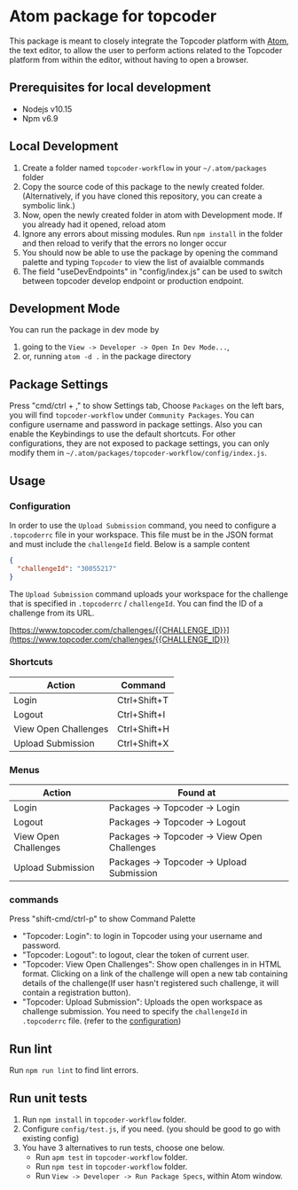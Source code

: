# Atom package for topcoder

This package is meant to closely integrate the Topcoder platform with [Atom](https://atom.io/), the text editor, to allow the user to perform actions related to the Topcoder platform from within the editor, without having to open a browser.

## Prerequisites for local development

-   Nodejs v10.15
-   Npm v6.9

## Local Development

1.  Create a folder named `topcoder-workflow` in your `~/.atom/packages` folder
2.  Copy the source code of this package to the newly created folder. (Alternatively, if you have cloned this repository, you can create a symbolic link.)
3.  Now, open the newly created folder in atom with Development mode. If you already had it opened, reload atom
4.  Ignore any errors about missing modules. Run `npm install` in the folder and then reload to verify that the errors no longer occur
5.  You should now be able to use the package by opening the command palette and typing `Topcoder` to view the list of avaialble commands
6.  The field "useDevEndpoints" in "config/index.js" can be used to switch between topcoder develop endpoint or production endpoint.

## Development Mode

You can run the package in dev mode by

1.  going to the `View -> Developer -> Open In Dev Mode...`,
2.  or, running `atom -d .` in the package directory

## Package Settings

Press "cmd/ctrl + ," to show Settings tab, Choose `Packages` on the left bars, you will find `topcoder-workflow` under `Community Packages`. You can configure username and password in package settings. Also you can enable the Keybindings to use the default shortcuts.
For other configurations, they are not exposed to package settings, you can only modify them in `~/.atom/packages/topcoder-workflow/config/index.js`.

## Usage

### Configuration

In order to use the `Upload Submission` command, you need to configure a `.topcoderrc` file in your workspace. This file must be in the JSON format and must include the `challengeId` field. Below is a sample content

```JSON
{
  "challengeId": "30055217"
}
```

The `Upload Submission` command uploads your workspace for the challenge that is specified in `.topcoderrc` / `challengeId`. You can find the ID of a challenge from its URL.

[https://www.topcoder.com/challenges/{{CHALLENGE_ID}}](https://www.topcoder.com/challenges/{{CHALLENGE_ID}})

### Shortcuts

| Action                     	| Command      	|
|----------------------------	|--------------	|
| Login                      	| Ctrl+Shift+T 	|
| Logout                     	| Ctrl+Shift+I 	|
| View Open Challenges      	| Ctrl+Shift+H 	|
| Upload Submission           | Ctrl+Shift+X  |

### Menus

| Action                     	| Found at                                    	|
|----------------------------	|---------------------------------------------	|
| Login                      	| Packages -> Topcoder -> Login               	|
| Logout                    	| Packages -> Topcoder -> Logout              	|
| View Open Challenges      	| Packages -> Topcoder -> View Open Challenges 	|
| Upload Submission         	| Packages -> Topcoder -> Upload Submission   	|

### commands

Press "shift-cmd/ctrl-p" to show Command Palette

-   "Topcoder: Login": to login in Topcoder using your username and password.
-   "Topcoder: Logout": to logout, clear the token of current user.
-   "Topcoder: View Open Challenges": Show open challenges in in HTML format. Clicking on a link of the challenge will open a new tab containing details of the challenge(If user hasn't registered such challenge, it will contain a registration button).
-   "Topcoder: Upload Submission": Uploads the open workspace as challenge submission. You need to specify the `challengeId` in `.topcoderrc` file. (refer to the [configuration](#configuration))

## Run lint

Run `npm run lint` to find lint errors.

## Run unit tests

1.  Run `npm install` in `topcoder-workflow` folder.
2.  Configure `config/test.js`, if you need. (you should be good to go with existing config)
3.  You have 3 alternatives to run tests, choose one below.
    -   Run `apm test` in `topcoder-workflow` folder.
    -   Run `npm test` in `topcoder-workflow` folder.
    -   Run `View -> Developer -> Run Package Specs`, within Atom window.
